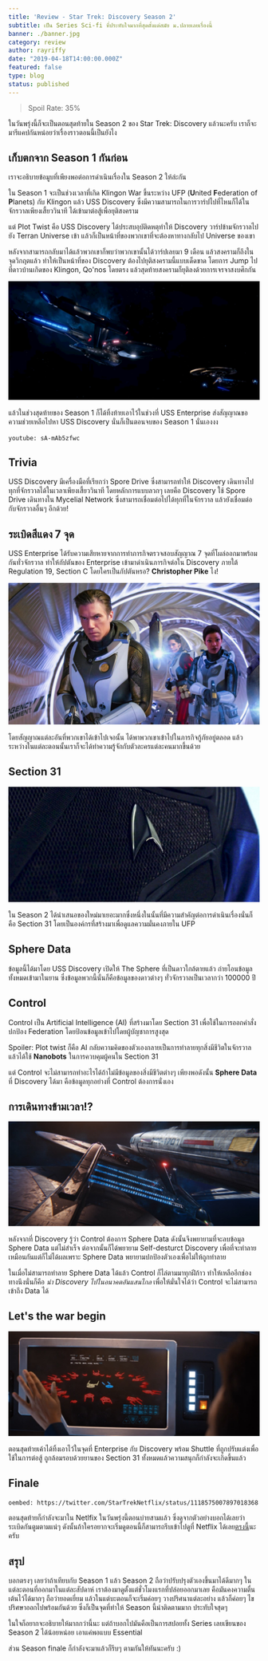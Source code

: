 ```yaml
---
title: 'Review - Star Trek: Discovery Season 2'
subtitle: เป็น Series Sci-fi ที่ประทับใจมากที่สุดตั้งแต่สมัย ม.ปลายเลยเรื่องนี้
banner: ./banner.jpg
category: review
author: rayriffy
date: "2019-04-18T14:00:00.000Z"
featured: false
type: blog
status: published
---
```


> Spoil Rate: 35%

ในวันพรุ่งนี้ก็จะเป็นตอนสุดท้ายใน Season 2 ของ Star Trek: Discovery แล้วนะครับ เราก็จะมารีแคปกันหน่อยว่าเรื่องราวตอนนี้เป็นยังไง

## เก็บตกจาก Season 1 กันก่อน

เราจะอธิบายข้อมูบที่เพียงพอต่อการดำเนินเรื่องใน Season 2 ให้ล่ะกัน

ใน Season 1 จะเป็นช่วงเวลาที่เกิด Klingon War ขึ้นระหว่าง UFP (**U**nited **F**ederation of **P**lanets) กับ Klingon แล้ว USS Discovery ซึ่งมีความสามารถในการวาร์ปไปที่ไหนก็ได้ในจักรวาลเพียงเสี้ยววินาที ได้เข้ามาต่อสู้เพื่อยุติสงคราม

แต่ Plot Twist คือ USS Discovery ได้ประสบอุบัติดหตุทำให้ Discovery วาร์ปข้ามจักรวาลไปยัง Terran Universe เข้า แล้วก็เป็นหน้าที่ของพวกเขาที่จะต้องหาทางกลับไป Universe ของเขา

หลังจากสามารถกลับมาได้แล้วพวกเขาก็พบว่าพวกเขานั้นได้วาร์ปเลยมา 9 เดือน แล้วสงครามก็ถึงในจุดวิกฤตแล้ว ทำให้เป็นหน้าที่ของ Discovery ต้องไปยุติสงครามนี้แบบเด็ดขาด โดยการ Jump ไปที่ดาวบ้านเกิดของ Klingon, Qo'nos โดยตรง แล้วสุดท้ายสงครามก็ยุติลงด้วยการเจรจาสงบศึกกัน

![Enterprise with Discovery](./s1e15-1.jpg)

แล้วในช่วงสุดท้ายของ Season 1 ก็ได้ทิ้งท้ายเอาไว้ในช่วงที่ USS Enterprise ส่งสัญญาณขอความช่วยเหลือไปหา USS Discovery นั่นก็เป็นตอนจบของ Season 1 นั่นเองงง

`youtube: sA-mAb5zfwc`

## Trivia

USS Discovery มีเครื่องมือที่เรียกว่า Spore Drive ซึ่งสามารถทำให้ Discovery เดินทางไปทุกที่จักรวาลได้ในเวลาเพียงเสี้ยววินาที โดยหลักการแบบลวกๆ เลยคือ Discovery ใช้ Spore Drive เดินทางใน Mycelial Network ซึ่งสามารถเชื่อมต่อไปได้ทุกที่ในจักรวาล แล้วยังเชื่อมต่อกับจักรวาลอื่นๆ อีกด้วย!

## ระเบิดสีแดง 7 จุด

USS Enterprise ได้รับความเสียหายจากการทำภารกิจตรวจสอบสัญญาณ 7 จุดที่โผล่ออกมาพร้อมกันทั่วจักรวาล ทำให้กัปตันของ Enterprise เข้ามาดำเนินภารกิจต่อใน Discovery ภายใต้ Regulation 19, Section C โดยใครเป็นกัปตันหรอ? **Christopher Pike** ไง!

![USS Hiowa](./s2e1-1.jpg)

โดยสัญญาณแต่ละอันที่พวกเขาได้เข้าไปเจอนั้น ได้พาพวกเขาเข้าไปในภารกิจกู้ภัยอยู่ตลอด แล้วระหว่างในแต่ละตอนนั้นเราก็จะได้ทำความรู้จักกับตัวละครแต่ละคนมากขึ้นด้วย

## Section 31

![Section 31](./section31.jpg)

ใน Season 2 ได้นำเสนอของใหม่มาเยอะมากซึ่งหนึ่งในนั้นที่มีความสำคัญต่อการดำเนินเรื่องนั่นก็คือ Section 31 โดยเป็นองค์กรที่สร้างมาเพื่อดูแลความมั่นคงภายใน UFP

## Sphere Data

ข้อมูลนี้ได้มาโดย USS Discovery เปิดให้ The Sphere ที่เป็นดาวใกล้ตายแล้ว ถ่ายโอนข้อมูลทั้งหมดเข้ามาในยาน ซึ่งข้อมูลพวกนี้นั่นก็คือข้อมูลของดาวต่างๆ ทั่วจักรวาลเป็นเวลากว่า 100000 ปี

## Control

Control เป็น Artificial Intelligence (AI) ที่สร้างมาโดย Section 31 เพื่อใช้ในการออกคำสั่งปกป้อง Federation โดยป้อนข้อมูลเข้าไปโดยผู้บัญชาการสูงสุด

Spoiler: Plot twist ก็คือ AI กลับความคิดของตัวเองกลายเป็นการทำลายทุกสิ่งมีชีวิตในจักรวาล แล้วได้ใช้ **Nanobots** ในการควบคุมผู้คนใน Section 31

แต่ Control จะไม่สามารถทำอะไรได้ถ้าไม่มีข้อมูลของสิ่งมีชีวิตต่างๆ เพียงพอดังนั้น **Sphere Data** ที่ Discovery ได้มา คือข้อมูลทุกอย่างที่ Control ต้องการนั่งเอง

## การเดินทางข้ามเวลา!?

![Enterprise with Discovery](./s2e13-1.jpg)

หลังจากที่ Discovery รู้ว่า Control ต้องการ Sphere Data ดังนั้นจึงพยายามที่จะลบข้อมูล Sphere Data แต่ไม่สำเร็จ ต่อจากนั้นก็ได้พยายาม Self-desturct Discovery เพื่อที่จะทำลายเหมือนกันแต่ก็ไม่ได้ผลเพราะ Sphere Data พยายามปกป้องตัวเองเพื่อไม่ให้ถูกทำลาย

ในเมื่อไม่สามารถทำลาย Sphere Data ได้แล้ว Control ก็ไล่ตามมาทุกฝีก้าว ทำให้เหลืออีกช่องทางนึงนั่นก็คือ *นำ Discovery ไปในอนาคตอันแสนไกล* เพื่อให้มั่นใจได้ว่า Control จะไม่สามารถเข้าถึง Data ได้

## Let's the war begin

![Section 31 ships](./s2e13-2.jpg)

ตอนสุดท้ายเค้าได้ทิ้งเอาไว้ในจุดที่ Enterprise กับ Discovery พร้อม Shuttle ที่ถูกปรับแต่งเพื่อใช้ในการต่อสู้ ถูกล้อมรอบด้วยยานของ Section 31 ทั้งหมดแล้วความสนุกก็กำลังจะเกิดขึ้นแล้ว

## Finale

`oembed: https://twitter.com/StarTrekNetflix/status/1118575007897018368`

ตอนสุดท้ายก็กำลังจะมาใน Netlfix ในวันพรุ่งนี้ตอนบ่ายสามแล้ว ซึ่งดูจากตัวอย่างบอกได้เลยว่าระเบิดกันตูมตามแน่ๆ ดังนั้นถ้าใครอยากจะเริ่มดูตอนนี้ก็สามารถรีบเข้าไปดูที่ Netflix ได้เลย[ตรงนี้](https://www.netflix.com/title/80126024)นะครับ

## สรุป

บอกตรงๆ เลยว่าถ้าเทียบกับ Season 1 แล้ว Season 2 ถือว่าปรับปรุงตัวเองขึ้นมาได้ดีมากๆ ในแต่ละตอนที่ออกมาในแต่ละสัปดาห์ เราต้องมาดูตั้งแต่ชั่วโมงแรกที่ปล่อยออกมาเลย คือมันคงความตื่นเต้นไว้ได้มากๆ ถือว่ายอดเยี่ยม แล้วในแต่บะตอนก็จะเริ่มค่อยๆ วางปริศนาแต่ละอย่าง แล้วก็ค่อยๆ ไขปริศษาออกไปพร้อมกันด้วย ซึ่งก็เป็นจุดที่ทำให้ Season นี้น่าติดตามมาก ประทับใจสุดๆ

ในใจก็อยากจะอธิบายให้มากกว่านี้นะ แต่ถ้าบอกไปมันคือเป็นการสปอยทั้ง Series เลยเขียนของ Season 2 ได้น้อยหน่อย เอาแค่พอแบบ Essential

ส่วน Season finale ก็กำลังจะมาแล้วก็รีบๆ ตามกันให้ทันนะครับ :)
